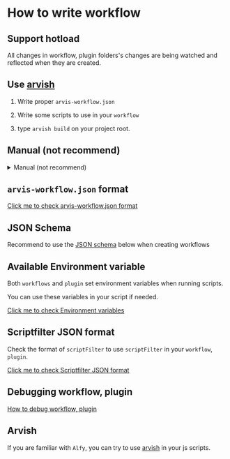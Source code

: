 # How to write workflow

## Support hotload

All changes in workflow, plugin folders's changes are being watched and reflected when they are created.

## Use [arvish](https://github.com/jopemachine/arvish)

1. Write proper `arvis-workflow.json`

2. Write some scripts to use in your `workflow`

3. type `arvish build` on your project root.

## Manual (not recommend)

<details><summary>Manual (not recommend)</summary>
<p>

1. Write proper `arvis-workflow.json`.
2. Write some scripts to use in your `workflow`.
3. Compress the binaries, modules, and scripts used in the `workflow` into a plain `.zip` file with the `arvis-workflow.json`.
4. Change the `.zip` file's extension to `.arvisworkflow`
</p>
</details>

## `arvis-workflow.json` format

[Click me to check arvis-workflow.json format](./workflow-config-format.md)

## JSON Schema

Recommend to use the [JSON schema](https://github.com/jopemachine/arvis-extension-validator/blob/master/workflow-schema.json) below when creating workflows

## Available Environment variable

Both `workflows` and `plugin` set environment variables when running scripts.

You can use these variables in your script if needed.

[Click me to check Environment variables](./extension-env-description.md)

## Scriptfilter JSON format

Check the format of `scriptFilter` to use `scriptFilter` in your `workflow`, `plugin`.

[Click me to check Scriptfilter JSON format](./scriptfilter-json-format-description.md)

## Debugging workflow, plugin

[How to debug workflow, plugin](./debugging-description.md)

## Arvish

If you are familiar with `Alfy`, you can try to use [arvish](https://github.com/jopemachine/arvish) in your js scripts.